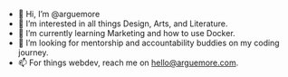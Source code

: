 - 👋 Hi, I’m @arguemore
- 👀 I’m interested in all things Design, Arts, and Literature.
- 🌱 I’m currently learning Marketing and how to use Docker.
- 💞️ I’m looking for mentorship and accountability buddies on my coding journey.
- 📫 For things webdev, reach me on hello@arguemore.com.
<!---
annikorp/annikorp is a ✨ special ✨ repository because its `README.md` (this file) appears on your GitHub profile.
You can click the Preview link to take a look at your changes.
--->
